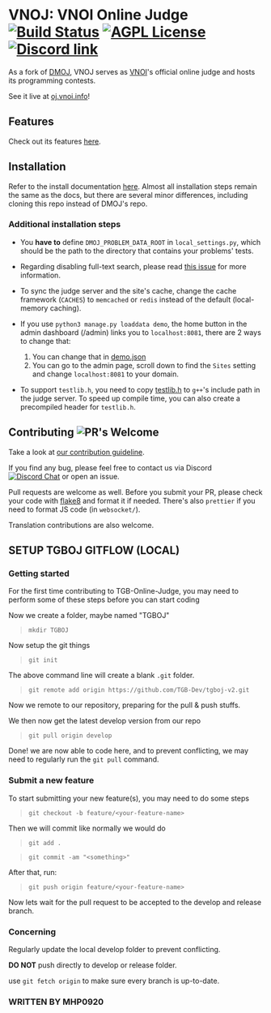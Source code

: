 # VNOJ: VNOI Online Judge [![Build Status](https://github.com/VNOI-Admin/OJ/workflows/build/badge.svg)](https://github.com/VNOI-Admin/OJ/actions/) [![AGPL License](https://img.shields.io/badge/license-AGPLv3.0-blue.svg)](http://www.gnu.org/licenses/agpl-3.0) [![Discord link](https://img.shields.io/discord/660930260405190688?color=%237289DA&label=Discord&logo=Discord)](https://discord.com/invite/TDyYVyd)

As a fork of [DMOJ](https://github.com/DMOJ/online-judge), VNOJ serves as [VNOI](https://team.vnoi.info/)'s official online judge and hosts its programming contests.

See it live at [oj.vnoi.info](https://oj.vnoi.info/)!

## Features

Check out its features [here](https://github.com/DMOJ/online-judge#features).

## Installation

Refer to the install documentation [here](https://vnoi-admin.github.io/vnoj-docs/#/site/installation). Almost all installation steps remain the same as the docs, but there are several minor differences, including cloning this repo instead of DMOJ's repo.

### Additional installation steps

- You **have to** define `DMOJ_PROBLEM_DATA_ROOT` in `local_settings.py`, which should be the path to the directory that contains your problems' tests.

- Regarding disabling full-text search, please read [this issue](https://github.com/VNOI-Admin/OJ/issues/4) for more information.

- To sync the judge server and the site's cache, change the cache framework (`CACHES`) to `memcached` or `redis` instead of the default (local-memory caching).

- If you use `python3 manage.py loaddata demo`, the home button in the admin dashboard (/admin) links you to `localhost:8081`, there are 2 ways to change that:

  1. You can change that in [demo.json](/judge/fixtures/demo.json)
  2. You can go to the admin page, scroll down to find the `Sites` setting and change `localhost:8081` to your domain.

- To support `testlib.h`, you need to copy [testlib.h](https://github.com/MikeMirzayanov/testlib/blob/master/testlib.h) to `g++`'s include path in the judge server. To speed up compile time, you can also create a precompiled header for `testlib.h`.

## Contributing ![PR's Welcome](https://img.shields.io/badge/PRs-welcome-brightgreen.svg?style=flat)

Take a look at [our contribution guideline](contributing.md).

If you find any bug, please feel free to contact us via Discord [![Discord Chat](https://img.shields.io/discord/660930260405190688?color=%237289DA&label=Discord&logo=Discord)](https://discord.gg/TDyYVyd) or open an issue.

Pull requests are welcome as well. Before you submit your PR, please check your code with [flake8](https://flake8.pycqa.org/en/latest/) and format it if needed. There's also `prettier` if you need to format JS code (in `websocket/`).

Translation contributions are also welcome.

## SETUP TGBOJ GITFLOW (LOCAL)
### Getting started
For the first time contributing to TGB-Online-Judge, you may need to perform some of these steps before you can start coding

Now we create a folder, maybe named "TGBOJ"

> `mkdir TGBOJ`

Now setup the git things

> `git init`

The above command line will create a blank `.git` folder.

> `git remote add origin https://github.com/TGB-Dev/tgboj-v2.git`

Now we remote to our repository, preparing for the pull & push stuffs.

We then now get the latest develop version from our repo

> `git pull origin develop`

Done! we are now able to code here, and to prevent conflicting, we may need to regularly run the `git pull` command.


### Submit a new feature
To start submitting your new feature(s), you may need to do some steps

> `git checkout -b feature/<your-feature-name>`

Then we will commit like normally we would do
> `git add .`

> `git commit -am "<something>"`

After that, run:
> `git push origin feature/<your-feature-name>`

Now lets wait for the pull request to be accepted to the develop and release branch.

### Concerning
Regularly update the local develop folder to prevent conflicting.

**DO NOT** push directly to develop or release folder.

use `git fetch origin` to make sure every branch is up-to-date.

### WRITTEN BY MHP0920